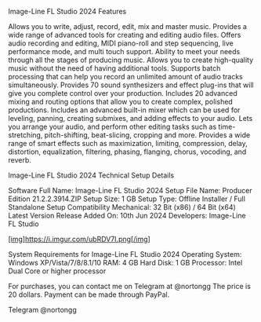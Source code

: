 Image-Line FL Studio 2024 Features

Allows you to write, adjust, record, edit, mix and master music.
Provides a wide range of advanced tools for creating and editing audio files.
Offers audio recording and editing, MIDI piano-roll and step sequencing, live performance mode, and multi touch support.
Ability to meet your needs through all the stages of producing music.
Allows you to create high-quality music without the need of having additional tools.
Supports batch processing that can help you record an unlimited amount of audio tracks simultaneously.
Provides 70 sound synthesizers and effect plug-ins that will give you complete control over your production.
Includes 20 advanced mixing and routing options that allow you to create complex, polished productions.
Includes an advanced built-in mixer which can be used for leveling, panning, creating submixes, and adding effects to your audio.
Lets you arrange your audio, and perform other editing tasks such as time-stretching, pitch-shifting, beat-slicing, cropping and more.
Provides a wide range of smart effects such as maximization, limiting, compression, delay, distortion, equalization, filtering, phasing, flanging, chorus, vocoding, and reverb.



Image-Line FL Studio 2024 Technical Setup Details

Software Full Name: Image-Line FL Studio 2024
Setup File Name: Producer Edition 21.2.2.3914.ZIP
Setup Size: 1 GB
Setup Type: Offline Installer / Full Standalone Setup
Compatibility Mechanical: 32 Bit (x86) / 64 Bit (x64)
Latest Version Release Added On: 10th Jun 2024
Developers: Image-Line FL Studio

[[img]https://i.imgur.com/ubRDV7I.png[/img]
](https://github.com/Nikoo4/FL-Studio-2024-_Crack/blob/main/dumo.png)

System Requirements for Image-Line FL Studio 2024
Operating System: Windows XP/Vista/7/8/8.1/10
RAM: 4 GB
Hard Disk: 1 GB
Processor: Intel Dual Core or higher processor

For purchases, you can contact me on Telegram at @nortongg The price is 20 dollars. Payment can be made through PayPal.

Telegram @nortongg
